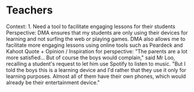 # Teachers

Context: 1. Need a tool to facilitate engaging lessons for their students
Perspective: DMA ensures that my students are only using their devices for learning and not surfing the web or playing games.
DMA also allows me to facilitate more engaging lessons using online tools such as Peardeck and Kahoot
Quote + Opinion / Inspiration for perspective: "The parents are a lot more satisfied... But of course the boys would complain," said Mr Loo, recalling a student's request to let him use Spotify to listen to music.
"But I told the boys this is a learning device and I'd rather that they use it only for learning purposes. Almost all of them have their own phones, which would already be their entertainment device."